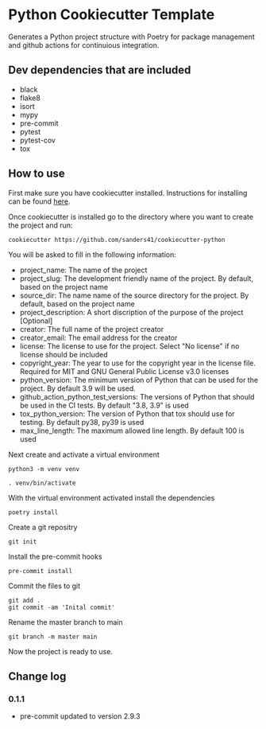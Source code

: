 # Python Cookiecutter Template

Generates a Python project structure with Poetry for package management and github actions for continuious integration.

## Dev dependencies that are included

- black
- flake8
- isort
- mypy
- pre-commit
- pytest
- pytest-cov
- tox

## How to use

First make sure you have cookiecutter installed. Instructions for installing can be found [here](https://cookiecutter.readthedocs.io/en/1.7.2/installation.html).

Once cookiecutter is installed go to the directory where you want to create the project and run:

```
cookiecutter https://github.com/sanders41/cookiecutter-python
```

You will be asked to fill in the following information:
  -  project_name: The name of the project
  -  project_slug: The development friendly name of the project. By default, based on the project name
  -  source_dir: The name name of the source directory for the project. By default, based on the project name
  -  project_description: A short discription of the purpose of the project [Optional]
  -  creator: The full name of the project creator
  -  creator_email: The email address for the creator
  -  license: The license to use for the project. Select "No license" if no license should be included
  -  copyright_year: The year to use for the copyright year in the license file. Required for MIT and GNU General Public License v3.0 licenses
  -  python_version: The minimum version of Python that can be used for the project. By default 3.9 will be used.
  -  github_action_python_test_versions: The versions of Python that should be used in the CI tests. By default "3.8, 3.9" is used
  -  tox_python_version: The version of Python that tox should use for testing. By default py38, py39 is used
  -  max_line_length: The maximum allowed line length. By default 100 is used

Next create and activate a virtual environment

```
python3 -m venv venv
```

```
. venv/bin/activate
```

With the virtual environment activated install the dependencies

```
poetry install
```

Create a git repositry

```
git init
```

Install the pre-commit hooks

```
pre-commit install
```

Commit the files to git

```
git add .
git commit -am 'Inital commit'
```

Rename the master branch to main

```
git branch -m master main
```

Now the project is ready to use.

## Change log

### 0.1.1

- pre-commit updated to version 2.9.3
